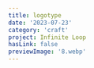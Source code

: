 ```yaml
---
title: logotype
date: '2023-07-23'
category: 'craft'
project: Infinite Loop
hasLink: false
previewImage: '8.webp'
---
```

